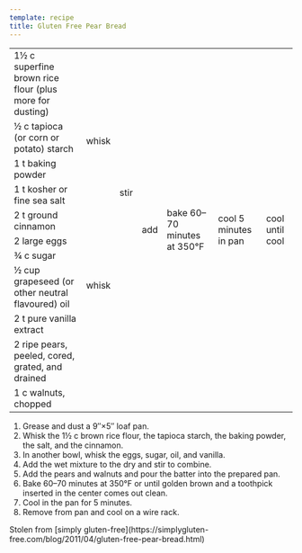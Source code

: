 ```yaml
---
template: recipe
title: Gluten Free Pear Bread
---
```

<table>
  <tr>
    <td>1&frac12; c superfine brown rice flour (plus more for dusting)</td>
    <td rowspan="5">whisk</td>
    <td rowspan="9">stir</td>
    <td rowspan="11">add</td>
    <td rowspan="11">bake 60&ndash;70 minutes at 350&deg;F</td>
    <td rowspan="11">cool 5 minutes in pan</td>
    <td rowspan="11">cool until cool</td>
  </tr>
  <tr>
    <td>&frac12; c tapioca (or corn or potato) starch</td>
  </tr>
  <tr>
    <td>1 t baking powder</td>
  </tr>
  <tr>
    <td>1 t kosher or fine sea salt</td>
  </tr>
  <tr>
    <td>2 t ground cinnamon</td>
  </tr>
  <tr>
    <td>2 large eggs</td>
    <td rowspan="4">whisk</td>
  </tr>
  <tr>
    <td>&frac34; c sugar</td>
  </tr>
  <tr>
    <td>&frac12; cup grapeseed (or other neutral flavoured) oil</td>
  </tr>
  <tr>
    <td>2 t pure vanilla extract</td>
  </tr>
  <tr>
    <td>2 ripe pears, peeled, cored, grated, and drained</td>
    <td rowspan="2" colspan="2" class="righthide">&nbsp;</td>
  </tr>
  <tr>
    <td>1 c walnuts, chopped</td>
  </tr>
</table>

1. Grease and dust a 9&Prime;&times;5&Prime; loaf pan.
2. Whisk the 1&frac12; c brown rice flour, the tapioca starch, the baking powder, the salt, and the cinnamon.
3. In another bowl, whisk the eggs, sugar, oil, and vanilla.
4. Add the wet mixture  to the dry and stir to combine.
5. Add the pears and walnuts and pour the batter into the prepared pan.
6. Bake 60&ndash;70 minutes at 350&deg;F or until golden brown and a toothpick inserted in the center comes out clean.
7. Cool in the pan for 5 minutes.
8. Remove from pan and cool on a wire rack.

<p class="confession">Stolen from [simply gluten-free](https://simplygluten-free.com/blog/2011/04/gluten-free-pear-bread.html)</p>
